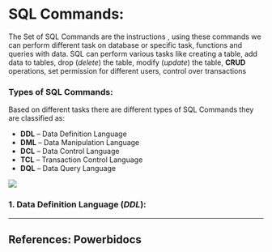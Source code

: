 # SQL Commands: 
The Set of SQL Commands are the instructions , using these commands we can perform different task on database or specific task, functions and queries with data.
SQL can perform various tasks like creating a table, add data to tables, drop (_delete_) the table, modify (_update_) the table, **CRUD** operations, set permission for different users, control over transactions

### Types of SQL Commands:
 Based on different tasks there are different types of SQL Commands they are classified as:
- **DDL** – Data Definition Language
- **DML** – Data Manipulation Language
- **DCL** – Data Control Language
- **TCL** – Transaction Control Language
- **DQL** – Data Query Language


<img src="https://powerbidocs.com/wp-content/uploads/2019/12/SQL-Commands-2018664638-1576589804123.png">

### 1. Data Definition Language (_DDL_):



---
## **References: Powerbidocs**